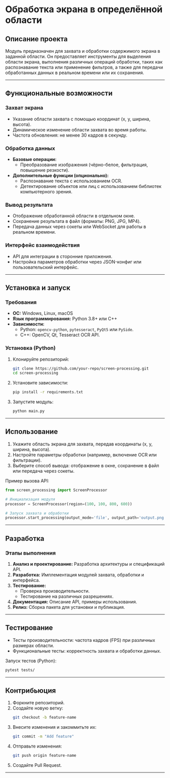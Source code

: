# Обработка экрана в определённой области

## Описание проекта
Модуль предназначен для захвата и обработки содержимого экрана в заданной области. Он предоставляет инструменты для выделения области экрана, выполнения различных операций обработки, таких как распознавание текста или применение фильтров, а также для передачи обработанных данных в реальном времени или их сохранения.

---

## Функциональные возможности

### Захват экрана
- Указание области захвата с помощью координат (x, y, ширина, высота).
- Динамическое изменение области захвата во время работы.
- Частота обновления: не менее 30 кадров в секунду.

### Обработка данных
- **Базовые операции:**
  - Преобразование изображения (чёрно-белое, фильтрация, повышение резкости).
- **Дополнительные функции (опционально):**
  - Распознавание текста с использованием OCR.
  - Детектирование объектов или лиц с использованием библиотек компьютерного зрения.

### Вывод результата
- Отображение обработанной области в отдельном окне.
- Сохранение результата в файл (форматы: PNG, JPG, MP4).
- Передача данных через сокеты или WebSocket для работы в реальном времени.

### Интерфейс взаимодействия
- API для интеграции в сторонние приложения.
- Настройка параметров обработки через JSON-конфиг или пользовательский интерфейс.

---

## Установка и запуск

### Требования
- **ОС:** Windows, Linux, macOS
- **Язык программирования:** Python 3.8+ или C++
- **Зависимости:**
  - Python: `opencv-python`, `pytesseract`, `PyQt5` или `PySide`.
  - C++: OpenCV, Qt, Tesseract OCR API.

### Установка (Python)
1. Клонируйте репозиторий:
   ```bash
   git clone https://github.com/your-repo/screen-processing.git
   cd screen-processing
   ```
2. Установите зависимости:
   ```bash
   pip install -r requirements.txt
   ```
3. Запустите модуль:
   ```bash
   python main.py
   ```

---

## Использование

1. Укажите область экрана для захвата, передав координаты (x, y, ширина, высота).
2. Настройте параметры обработки (например, включение OCR или фильтрации).
3. Выберите способ вывода: отображение в окне, сохранение в файл или передача через сокеты.

Пример вызова API:
```python
from screen_processing import ScreenProcessor

# Инициализация модуля
processor = ScreenProcessor(region=(100, 100, 800, 600))

# Запуск захвата и обработки
processor.start_processing(output_mode='file', output_path='output.png')
```

---

## Разработка

### Этапы выполнения
1. **Анализ и проектирование:** Разработка архитектуры и спецификаций API.
2. **Разработка:** Имплементация модулей захвата, обработки и интерфейса.
3. **Тестирование:**
   - Проверка производительности.
   - Тестирование на различных разрешениях.
4. **Документация:** Описание API, примеры использования.
5. **Релиз:** Сборка пакета для установки и публикация.

---

## Тестирование

- Тесты производительности: частота кадров (FPS) при различных размерах области.
- Функциональные тесты: корректность захвата и обработки данных.

Запуск тестов (Python):
```bash
pytest tests/
```

---

## Контрибьюция

1. Форкните репозиторий.
2. Создайте новую ветку:
   ```bash
   git checkout -b feature-name
   ```
3. Внесите изменения и закоммитьте их:
   ```bash
   git commit -m "Add feature"
   ```
4. Отправьте изменения:
   ```bash
   git push origin feature-name
   ```
5. Создайте Pull Request.

---
